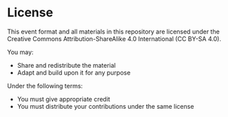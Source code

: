 # License

This event format and all materials in this repository are licensed under the
Creative Commons Attribution-ShareAlike 4.0 International (CC BY-SA 4.0).

You may:
- Share and redistribute the material
- Adapt and build upon it for any purpose

Under the following terms:
- You must give appropriate credit
- You must distribute your contributions under the same license
